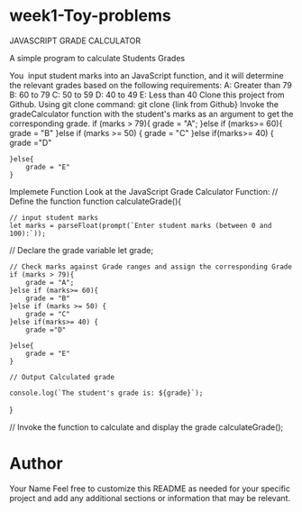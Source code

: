 # week1-Toy-problems

JAVASCRIPT GRADE CALCULATOR

A simple program to calculate Students Grades 

   You  input student marks into an JavaScript function, and it will determine the relevant grades based on the following requirements:
            A: Greater than 79
            B: 60 to 79
            C: 50 to 59
            D: 40 to 49
            E: Less than 40
Clone this project from Github.
  Using git clone command: git clone {link from Github}
Invoke the gradeCalculator function with the student's marks as an argument to get the corresponding grade.
   if (marks > 79){
        grade = "A";
    }else if (marks>= 60){
        grade = "B"
    }else if (marks >= 50) {
        grade = "C"
    }else if(marks>= 40) {
        grade ="D"

    }else{
        grade = "E"
    }



Implemete Function
Look at the JavaScript Grade Calculator Function:
   // Define the function
function calculateGrade(){

    // input student marks
    let marks = parseFloat(prompt(`Enter student marks (between 0 and 100):`));

// Declare the grade variable
    let grade; 

    // Check marks against Grade ranges and assign the corresponding Grade
    if (marks > 79){
        grade = "A";
    }else if (marks>= 60){
        grade = "B"
    }else if (marks >= 50) {
        grade = "C"
    }else if(marks>= 40) {
        grade ="D"

    }else{
        grade = "E"
    }

    // Output Calculated grade

    console.log(`The student's grade is: ${grade}`);
}




// Invoke the function to calculate and display the grade
calculateGrade();


<h1>Author</h1>
Your Name
Feel free to customize this README as needed for your specific project and add any additional sections or information that may be relevant.


